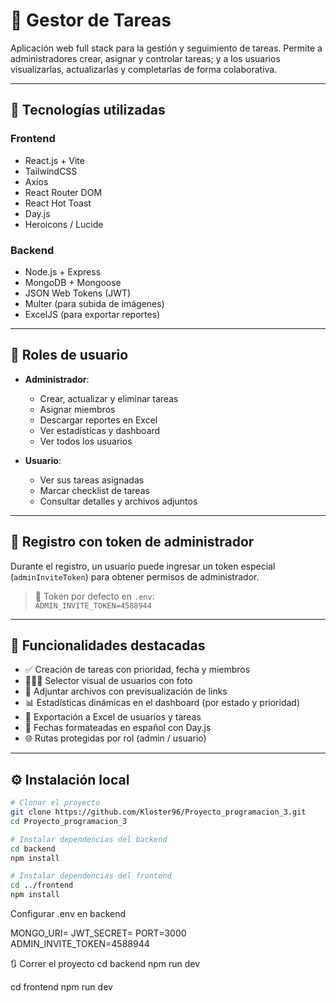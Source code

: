 # 📝 Gestor de Tareas

Aplicación web full stack para la gestión y seguimiento de tareas. Permite a administradores crear, asignar y controlar tareas; y a los usuarios visualizarlas, actualizarlas y completarlas de forma colaborativa.

---

## 🚀 Tecnologías utilizadas

### Frontend
- React.js + Vite
- TailwindCSS
- Axios
- React Router DOM
- React Hot Toast
- Day.js
- Heroicons / Lucide

### Backend
- Node.js + Express
- MongoDB + Mongoose
- JSON Web Tokens (JWT)
- Multer (para subida de imágenes)
- ExcelJS (para exportar reportes)

---

## 👤 Roles de usuario

- **Administrador**:
  - Crear, actualizar y eliminar tareas
  - Asignar miembros
  - Descargar reportes en Excel
  - Ver estadísticas y dashboard
  - Ver todos los usuarios

- **Usuario**:
  - Ver sus tareas asignadas
  - Marcar checklist de tareas
  - Consultar detalles y archivos adjuntos

---

## 🔐 Registro con token de administrador

Durante el registro, un usuario puede ingresar un token especial (`adminInviteToken`) para obtener permisos de administrador.

> 📌 Token por defecto en `.env`:  
> `ADMIN_INVITE_TOKEN=4588944`

---

## 🧪 Funcionalidades destacadas

- ✅ Creación de tareas con prioridad, fecha y miembros
- 🧑‍🤝‍🧑 Selector visual de usuarios con foto
- 📂 Adjuntar archivos con previsualización de links
- 📊 Estadísticas dinámicas en el dashboard (por estado y prioridad)
- 📁 Exportación a Excel de usuarios y tareas
- 📆 Fechas formateadas en español con Day.js
- 🌐 Rutas protegidas por rol (admin / usuario)

---

## ⚙️ Instalación local

```bash
# Clonar el proyecto
git clone https://github.com/Kloster96/Proyecto_programacion_3.git
cd Proyecto_programacion_3

# Instalar dependencias del backend
cd backend
npm install

# Instalar dependencias del frontend
cd ../frontend
npm install
```
Configurar .env en backend

MONGO_URI=<tu URI de MongoDB>
JWT_SECRET=<clave secreta>
PORT=3000
ADMIN_INVITE_TOKEN=4588944

🔃 Correr el proyecto
cd backend
npm run dev

cd frontend
npm run dev
